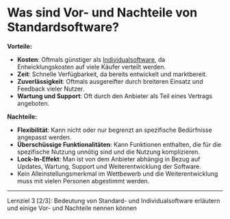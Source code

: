 # Was sind Vor- und Nachteile von Standardsoftware?

**Vorteile:**
- **Kosten**: Oftmals günstiger als [Individualsoftware](013%20Was%20sind%20Vor-%20und%20Nachteile%20von%20Individualsoftware?.md), da Entwicklungskosten auf viele Käufer verteilt werden.
- **Zeit**: Schnelle Verfügbarkeit, da bereits entwickelt und marktbereit.
- **Zuverlässigkeit**: Oftmals ausgereifter durch breiteren Einsatz und Feedback vieler Nutzer.
- **Wartung und Support**: Oft durch den Anbieter als Teil eines Vertrags angeboten.

**Nachteile:**
- **Flexibilität**: Kann nicht oder nur begrenzt an spezifische Bedürfnisse angepasst werden.
- **Überschüssige Funktionalitäten**: Kann Funktionen enthalten, die für die spezifische Nutzung unnötig sind und die Nutzung komplizieren.
- **Lock-In-Effekt**: Man ist von dem Anbieter abhängig in Bezug auf Updates, Wartung, Support und Weiterentwicklung der Software.
- Kein Alleinstellungsmerkmal im Wettbewerb und die Weiterentwicklung muss mit vielen Personen abgestimmt werden.

---

Lernziel 3 \[2/3\]: Bedeutung von Standard- und Individualsoftware erläutern und einige Vor- und Nachteile nennen können
